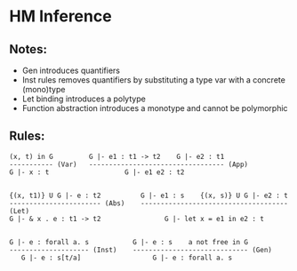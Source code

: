 # HM Inference

## Notes:
- Gen introduces quantifiers
- Inst rules removes quantifiers by substituting a type var with a concrete (mono)type
- Let binding introduces a polytype
- Function abstraction introduces a monotype and cannot be polymorphic

## Rules:
```
(x, t) in G         G |- e1 : t1 -> t2    G |- e2 : t1
----------- (Var)   ---------------------------------- (App)
G |- x : t                   G |- e1 e2 : t2


{(x, t1)} U G |- e : t2          G |- e1 : s    {(x, s)} U G |- e2 : t
----------------------- (Abs)    ------------------------------------- (Let)
G |- & x . e : t1 -> t2                G |- let x = e1 in e2 : t


G |- e : forall a. s           G |- e : s    a not free in G
-------------------- (Inst)    ----------------------------- (Gen)
   G |- e : s[t/a]                  G |- e : forall a. s
```